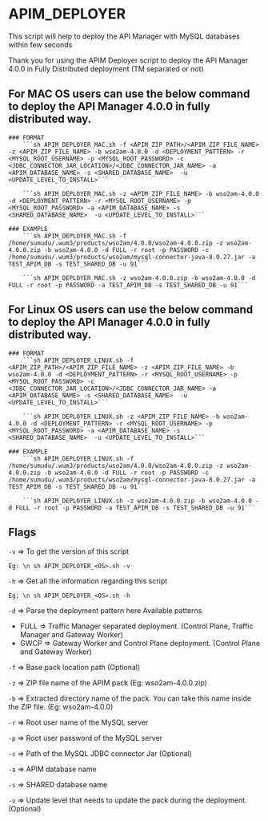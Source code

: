 # APIM_DEPLOYER
This script will help to deploy the API Manager with MySQL databases within few seconds

Thank you for using the APIM Deployer script to deploy the API Manager 4.0.0 in Fully Distributed deployment (TM separated or not)

## For MAC OS users can use the below command to deploy the API Manager 4.0.0 in fully distributed way.

    ### FORMAT
        ```sh APIM_DEPLOYER_MAC.sh -f <APIM_ZIP_PATH>/<APIM_ZIP_FILE_NAME> -z <APIM_ZIP_FILE_NAME> -b wso2am-4.0.0 -d <DEPLOYMENT_PATTERN> -r <MYSQL_ROOT_USERNAME> -p <MYSQL_ROOT_PASSWORD> -c <JDBC_CONNECTOR_JAR_LOCATION>/<JDBC_CONNECTOR_JAR_NAME> -a <APIM_DATABASE_NAME> -s <SHARED_DATABASE_NAME>  -u <UPDATE_LEVEL_TO_INSTALL>```

        ```sh APIM_DEPLOYER_MAC.sh -z <APIM_ZIP_FILE_NAME> -b wso2am-4.0.0 -d <DEPLOYMENT_PATTERN> -r <MYSQL_ROOT_USERNAME> -p <MYSQL_ROOT_PASSWORD> -a <APIM_DATABASE_NAME> -s <SHARED_DATABASE_NAME>  -u <UPDATE_LEVEL_TO_INSTALL>```

    ### EXAMPLE
        ```sh APIM_DEPLOYER_MAC.sh -f /home/sumudu/.wum3/products/wso2am/4.0.0/wso2am-4.0.0.zip -z wso2am-4.0.0.zip -b wso2am-4.0.0 -d FULL -r root -p PASSWORD -c /home/sumudu/.wum3/products/wso2am/mysql-connector-java-8.0.27.jar -a TEST_APIM_DB -s TEST_SHARED_DB -u 91```

        ```sh APIM_DEPLOYER_MAC.sh -z wso2am-4.0.0.zip -b wso2am-4.0.0 -d FULL -r root -p PASSWORD -a TEST_APIM_DB -s TEST_SHARED_DB -u 91```

## For Linux OS users can use the below command to deploy the API Manager 4.0.0 in fully distributed way.

    ### FORMAT
        ```sh APIM_DEPLOYER_LINUX.sh -f <APIM_ZIP_PATH>/<APIM_ZIP_FILE_NAME> -z <APIM_ZIP_FILE_NAME> -b wso2am-4.0.0 -d <DEPLOYMENT_PATTERN> -r <MYSQL_ROOT_USERNAME> -p <MYSQL_ROOT_PASSWORD> -c <JDBC_CONNECTOR_JAR_LOCATION>/<JDBC_CONNECTOR_JAR_NAME> -a <APIM_DATABASE_NAME> -s <SHARED_DATABASE_NAME>  -u <UPDATE_LEVEL_TO_INSTALL>```

        ```sh APIM_DEPLOYER_LINUX.sh -z <APIM_ZIP_FILE_NAME> -b wso2am-4.0.0 -d <DEPLOYMENT_PATTERN> -r <MYSQL_ROOT_USERNAME> -p <MYSQL_ROOT_PASSWORD> -a <APIM_DATABASE_NAME> -s <SHARED_DATABASE_NAME>  -u <UPDATE_LEVEL_TO_INSTALL>```

    ### EXAMPLE
        ```sh APIM_DEPLOYER_LINUX.sh -f /home/sumudu/.wum3/products/wso2am/4.0.0/wso2am-4.0.0.zip -z wso2am-4.0.0.zip -b wso2am-4.0.0 -d FULL -r root -p PASSWORD -c /home/sumudu/.wum3/products/wso2am/mysql-connector-java-8.0.27.jar -a TEST_APIM_DB -s TEST_SHARED_DB -u 91```

        ```sh APIM_DEPLOYER_LINUX.sh -z wso2am-4.0.0.zip -b wso2am-4.0.0 -d FULL -r root -p PASSWORD -a TEST_APIM_DB -s TEST_SHARED_DB -u 91```

## Flags 
`-v` => To get the version of this script

```
Eg: \n sh APIM_DEPLOYER_<OS>.sh -v
```

`-h` => Get all the information regarding this script

```
Eg: \n sh APIM_DEPLOYER_<OS>.sh -h
```

`-d` => Parse the deployment pattern here Available patterns

- FULL => Traffic Manager separated deployment. (Control Plane, Traffic Manager and Gateway Worker)
- GWCP => Gateway Worker and Control Plane deployment. (Control Plane and Gateway Worker)

`-f` => Base pack location path (Optional)

`-z` => ZIP file name of the APIM pack (Eg: wso2am-4.0.0.zip)

`-b` => Extracted directory name of the pack. You can take this name inside the ZIP file. (Eg: wso2am-4.0.0)

`-r` => Root user name of the MySQL server

`-p` => Root user password of the MySQL server

`-c` => Path of the MySQL JDBC connector Jar (Optional)

`-a` => APIM database name

`-s` => SHARED database name

`-u` => Update level that needs to update the pack during the deployment. (Optional)
